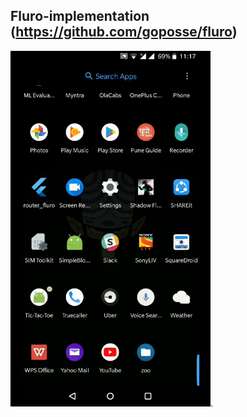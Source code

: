 ## Fluro-implementation (https://github.com/goposse/fluro)

<img src="https://github.com/im-minion/Fluro-package-implementation/blob/master/demo.gif" width = "320">.
